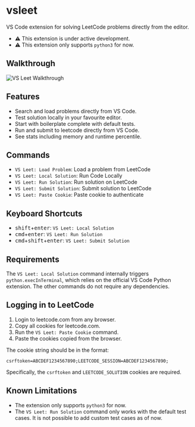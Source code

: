 # vsleet

VS Code extension for solving LeetCode problems directly from the editor.

- **:warning:** This extension is under active development.
- **:warning:** This extension only supports `python3` for now.

## Walkthrough

![VS Leet Walkthrough](https://i.imgur.com/r4ErS0z.gif)

## Features

- Search and load problems directly from VS Code.
- Test solution locally in your favourite editor.
- Start with boilerplate complete with default tests.
- Run and submit to leetcode directly from VS Code.
- See stats including memory and runtime percentile.

## Commands

- `VS Leet: Load Problem`: Load a problem from LeetCode
- `VS Leet: Local Solution`: Run Code Locally
- `VS Leet: Run Solution`: Run solution on LeetCode
- `VS Leet: Submit Solution`: Submit solution to LeetCode
- `VS Leet: Paste Cookie`: Paste cookie to authenticate

## Keyboard Shortcuts

- <kbd>shift</kbd>+<kbd>enter</kbd>: `VS Leet: Local Solution`
- <kbd>cmd</kbd>+<kbd>enter</kbd>: `VS Leet: Run Solution`
- <kbd>cmd</kbd>+<kbd>shift</kbd>+<kbd>enter</kbd>: `VS Leet: Submit Solution`

## Requirements

The `VS Leet: Local Solution` command internally triggers
`python.execInTerminal`, which relies on the official VS Code Python extension.
The other commands do not require any dependencies.

## Logging in to LeetCode

1. Login to leetcode.com from any browser.
2. Copy all cookies for leetcode.com.
3. Run the `VS Leet: Paste Cookie` command.
4. Paste the cookies copied from the browser.

The cookie string should be in the format:

```
csrftoken=ABCDEF1234567890;LEETCODE_SESSION=ABCDEF1234567890;
```

Specifically, the `csrftoken` and `LEETCODE_SOLUTION` cookies are required.

## Known Limitations

- The extension only supports `python3` for now.
- The `VS Leet: Run Solution` command only works with the default test cases. It
  is not possible to add custom test cases as of now.
